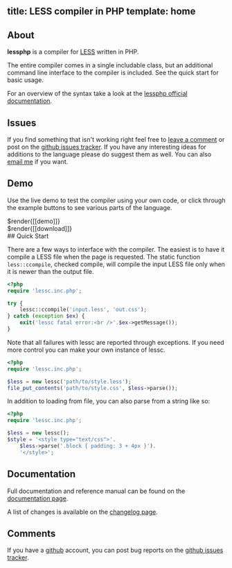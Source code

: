 title: LESS compiler in PHP
template: home
--

## About

**lessphp** is a compiler for [LESS][1] written in PHP.

The entire compiler comes in a single includable class, but an additional
command line interface to the compiler is included. See the quick start for
basic usage.

For an overview of the syntax take a look at the [lessphp official
documentation][2].


  [1]: http://lesscss.org/  "LESS CSS"
  [2]: http://leafo.net/lessphp/docs  "lessphp Documentation"
  [3]: http://github.com/leafo/lessphp/issues "lessphp Issues"
  [4]: http://github.com/ "github"
  [5]: ./changelog.html "changelog"

## Issues

If you find something that isn't working right feel free to [leave a
comment](#comments) or post on the [github issues tracker][3]. If you have any
interesting ideas for additions to the language please do suggest them as well.
You can also [email me](mailto:leafot@gmail.com) if you want.

## Demo

Use the live demo to test the compiler using your own code, or click through the
example buttons to see various parts of the language.

<div>$render{[[demo]]}</div>


<div>$render{[[download]]}</div>
## Quick Start

There are a few ways to interface with the compiler. The easiest is to have it
compile a LESS file when the page is requested. The static function
`less::ccompile`, checked compile, will compile the input LESS file only when
it is newer than the output file.

```php
<?php
require 'lessc.inc.php';

try {
    lessc::ccompile('input.less', 'out.css');
} catch (exception $ex) {
    exit('lessc fatal error:<br />'.$ex->getMessage());
}

```

Note that all failures with lessc are reported through exceptions. If you need
more control you can make your own instance of lessc.

```php
<?php
require 'lessc.inc.php';

$less = new lessc('path/to/style.less');
file_put_contents('path/to/style.css', $less->parse());
```

In addition to loading from file, you can also parse from a string like so:

```php
<?php
require 'lessc.inc.php';

$less = new lessc();
$style = '<style type="text/css">'.
    $less->parse('.block { padding: 3 + 4px }').
	'</style>';
```

## Documentation

Full documentation and reference manual can be found on the [documentation
page][2].

A list of changes is available on the [changelog page][5].

## Comments

If you have a [github][4] account, you can post bug reports on the [github issues
tracker][3].

<div class="comments" id="disqus_thread"></div>
<script type="text/javascript">
	var disqus_shortname = 'leafo';
	var disqus_url = 'http://leafo.net/lessphp/';

	(function() {
		var dsq = document.createElement('script'); dsq.type = 'text/javascript'; dsq.async = true;
		dsq.src = 'http://' + disqus_shortname + '.disqus.com/embed.js';
		(document.getElementsByTagName('head')[0] || document.getElementsByTagName('body')[0]).appendChild(dsq);
	})();
</script>


